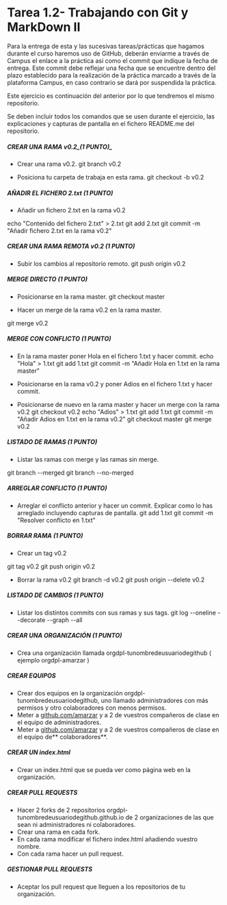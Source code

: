 # Tarea 1.2- Trabajando con Git y MarkDown II

Para la entrega de esta y las sucesivas tareas/prácticas que hagamos durante el curso haremos uso de GitHub, deberán enviarme a través de Campus el enlace a la práctica así como el commit que indique la fecha de entrega. Este commit debe reflejar una fecha que se encuentre dentro del plazo establecido para la realización de la práctica marcado a través de la plataforma Campus, en caso contrario se dará por suspendida la práctica.

Este ejercicio es continuación del anterior por lo que tendremos el mismo repositorio.

Se deben incluir todos los comandos que se usen durante el ejercicio, las explicaciones y capturas de pantalla en el fichero README.me del repositorio.


##### CREAR UNA RAMA  v0.2_(1 PUNTO)_



* Crear una rama v0.2.
git branch v0.2

* Posiciona tu carpeta de trabaja en esta rama.
git checkout -b v0.2

##### AÑADIR  EL FICHERO 2.txt  _(1 PUNTO)_



* Añadir un fichero 2.txt en la rama v0.2

echo "Contenido del fichero 2.txt" > 2.txt
git add 2.txt
git commit -m "Añadir fichero 2.txt en la rama v0.2"

##### CREAR UNA RAMA REMOTA v0.2 _(1 PUNTO)_


* Subir los cambios al repositorio remoto.
git push origin v0.2

##### MERGE DIRECTO _(1 PUNTO)_



* Posicionarse en la rama master.
git checkout master

* Hacer un merge de la rama v0.2 en la rama master.

git merge v0.2


##### MERGE CON CONFLICTO _(1 PUNTO)_



* En la rama master poner Hola  en el fichero 1.txt y hacer commit.
echo "Hola" > 1.txt
git add 1.txt
git commit -m "Añadir Hola en 1.txt en la rama master"

* Posicionarse en la rama v0.2 y poner Adios en el fichero 1.txt y hacer commit.
* Posicionarse de nuevo en la rama master y hacer un merge con la rama v0.2
git checkout v0.2
echo "Adios" > 1.txt
git add 1.txt
git commit -m "Añadir Adios en 1.txt en la rama v0.2"
git checkout master
git merge v0.2

##### LISTADO DE RAMAS _(1 PUNTO)_



* Listar las ramas con merge y las ramas sin merge.

git branch --merged
git branch --no-merged

##### ARREGLAR  CONFLICTO _(1 PUNTO)_



* Arreglar el conflicto anterior y hacer un commit. Explicar como lo has arreglado incluyendo capturas de pantalla.
git add 1.txt
git commit -m "Resolver conflicto en 1.txt"


##### BORRAR RAMA _(1 PUNTO)_



* Crear un tag v0.2

git tag v0.2
git push origin v0.2

* Borrar la rama v0.2
git branch -d v0.2
git push origin --delete v0.2


##### LISTADO DE CAMBIOS _(1 PUNTO)_



* Listar los distintos commits con sus ramas y sus tags.
git log --oneline --decorate --graph --all

##### CREAR UNA ORGANIZACIÓN _(1 PUNTO)_



* Crea una organización llamada orgdpl-tunombredeusuariodegithub ( ejemplo orgdpl-amarzar )


##### CREAR EQUIPOS 



* Crear dos equipos en la organización orgdpl-tunombredeusuariodegithub, uno llamado administradores con más permisos y otro colaboradores con menos permisos.
* Meter a [github.com/amarzar](http://github.com/amarzar) y a 2 de vuestros compañeros de clase en el equipo de administradores.
* Meter a [github.com/amarzar](http://github.com/amarzar) y a 2 de vuestros compañeros de clase en el equipo de** colaboradores**.


##### CREAR UN index.html



* Crear un index.html que se pueda ver como página web en la organización.


##### CREAR PULL REQUESTS



* Hacer 2 forks de 2 repositorios orgdpl-tunombredeusuariodegithub.github.io de 2 organizaciones de las que sean ni administradores ni colaboradores.
* Crear una rama en cada fork.
* En cada rama modificar el fichero index.html añadiendo vuestro nombre.
* Con cada rama hacer un pull request.


##### GESTIONAR PULL REQUESTS



* Aceptar los pull request que lleguen a los repositorios de tu organización.

